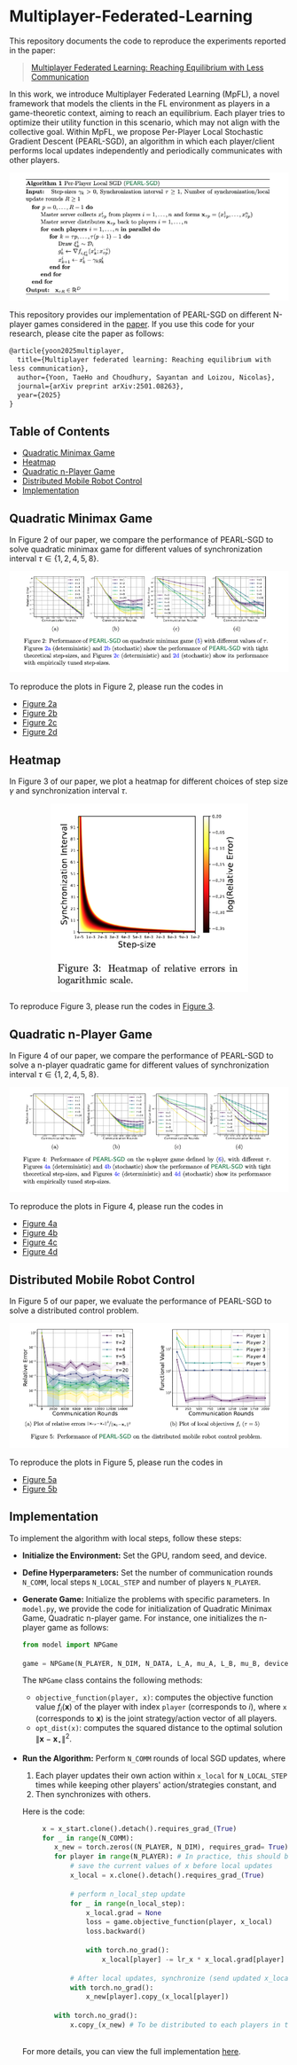 # Multiplayer-Federated-Learning

This repository documents the code to reproduce the experiments reported in the paper:
> [Multiplayer Federated Learning: Reaching Equilibrium with Less Communication](https://arxiv.org/pdf/2501.08263?)

In this work, we introduce Multiplayer Federated Learning (MpFL), a novel framework that models the clients in the FL environment as players in a game-theoretic context, aiming to reach an equilibrium. Each player tries to optimize their utility function in this scenario, which may not align with the collective goal. Within MpFL, we propose Per-Player Local Stochastic Gradient Descent (PEARL-SGD), an algorithm in which each player/client performs local updates independently and periodically communicates with other players.

<p align="center">
  <img src="images/algorithm.png" alt="Algorithm">
</p>

This repository provides our implementation of PEARL-SGD on different N-player games considered in the [paper](https://arxiv.org/pdf/2501.08263?). 
If you use this code for your research, please cite the paper as follows:

```
@article{yoon2025multiplayer,
  title={Multiplayer federated learning: Reaching equilibrium with less communication},
  author={Yoon, TaeHo and Choudhury, Sayantan and Loizou, Nicolas},
  journal={arXiv preprint arXiv:2501.08263},
  year={2025}
}
```

## Table of Contents

<!--ts-->
   * [Quadratic Minimax Game](#quadratic-minimax-game)
   * [Heatmap](#heatmap)
   * [Quadratic n-Player Game](#quadratic-n-player-game)
   * [Distributed Mobile Robot Control](#distributed-mobile-robot-control)
   * [Implementation](#implementation)
<!--te-->


## Quadratic Minimax Game
In Figure 2 of our paper, we compare the performance of PEARL-SGD to solve quadratic minimax game for different values of synchronization interval $\tau \in \{ 1, 2, 4, 5, 8 \}$. 

<p align="center">
  <img src="images/fig2.png" alt="Quadratic Minimax Game">
</p>

To reproduce the plots in Figure 2, please run the codes in 
  - [Figure 2a](codes/QGv21.ipynb)
  - [Figure 2b](codes/QGv19.ipynb)
  - [Figure 2c](codes/QGv17.ipynb)
  - [Figure 2d](codes/QGv16.ipynb)

## Heatmap
In Figure 3 of our paper, we plot a heatmap for different choices of step size $\gamma$ and synchronization interval $\tau$. 

<p align="center">
  <img src="images/heatmap.png" alt="Heatmap">
</p>

To reproduce Figure 3, please run the codes in [Figure 3](codes/QGdetv1.ipynb).
  
## Quadratic n-Player Game
In Figure 4 of our paper, we compare the performance of PEARL-SGD to solve a n-player quadratic game for different values of synchronization interval $\tau \in \{ 1, 2, 4, 5, 8 \}$. 

<p align="center">
  <img src="images/fig4.png" alt="Quadratic n-Player Game">
</p>

To reproduce the plots in Figure 4, please run the codes in 
  - [Figure 4a](codes/NPv8.ipynb)
  - [Figure 4b](codes/NPv3.ipynb)
  - [Figure 4c](codes/NPv10.ipynb)
  - [Figure 4d](codes/NPv6.ipynb)

## Distributed Mobile Robot Control
In Figure 5 of our paper, we evaluate the performance of PEARL-SGD to solve a distributed control problem.

<p align="center">
  <img src="images/fig5.png" alt="Distributed Control Game">
</p>

To reproduce the plots in Figure 5, please run the codes in 
  - [Figure 5a](codes/RGv4.py)
  - [Figure 5b](codes/RGv5.py)

## Implementation
To implement the algorithm with local steps, follow these steps:
  - **Initialize the Environment:** Set the GPU, random seed, and device.
  - **Define Hyperparameters:** Set the number of communication rounds `N_COMM`, local steps `N_LOCAL_STEP` and number of players `N_PLAYER`.
  - **Generate Game:** Initialize the problems with specific parameters. In `model.py`, we provide the code for initialization of Quadratic Minimax Game, Quadratic n-player game. For instance, one initializes the n-player game as follows:
    ```python
    from model import NPGame
    
    game = NPGame(N_PLAYER, N_DIM, N_DATA, L_A, mu_A, L_B, mu_B, device=device)
    ```
    The `NPGame` class contains the following methods:
      - `objective_function(player, x)`: computes the objective function value $f_i(\mathbf{x})$ of the player with index `player` (corresponds to $i$), where `x` (corresponds to $\mathbf{x}$) is the joint strategy/action vector of all players.
      - `opt_dist(x)`: computes the squared distance to the optimal solution $\lVert \mathbf{x} - \mathbf{x}_\star \rVert^2$. 

  - **Run the Algorithm:** Perform `N_COMM` rounds of local SGD updates, where
      1. Each player updates their own action within `x_local` for `N_LOCAL_STEP` times while keeping other players' action/strategies constant, and
      2. Then synchronizes with others.
    
    Here is the code:

    ```python
         x = x_start.clone().detach().requires_grad_(True)
         for _ in range(N_COMM):
            x_new = torch.zeros((N_PLAYER, N_DIM), requires_grad= True).to(device=device)
            for player in range(N_PLAYER): # In practice, this should be done in parallel, not sequentially
                # save the current values of x before local updates
                x_local = x.clone().detach().requires_grad_(True)
                 
                # perform n_local_step update
                for _ in range(n_local_step):
                    x_local.grad = None
                    loss = game.objective_function(player, x_local)
                    loss.backward()
                    
                    with torch.no_grad():
                        x_local[player] -= lr_x * x_local.grad[player]  # Update only player's own action within x_local
                
                # After local updates, synchronize (send updated x_local[player])
                with torch.no_grad():
                    x_new[player].copy_(x_local[player])
            
            with torch.no_grad():
                x.copy_(x_new) # To be distributed to each players in the next communication round
           
    ```

    For more details, you can view the full implementation [here](codes/model.py).
 






